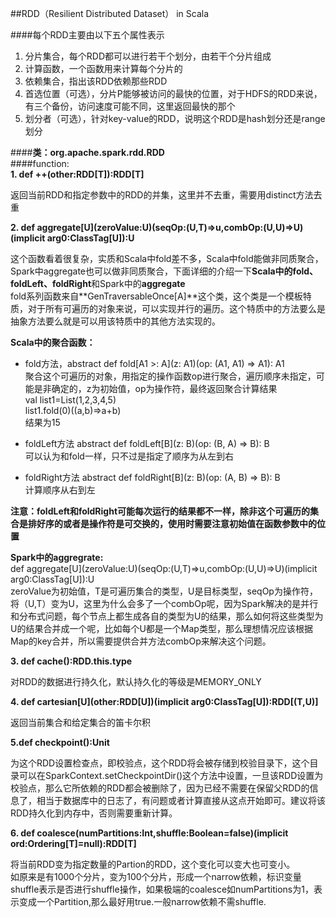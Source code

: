 ##RDD（Resilient Distributed Dataset） in Scala


####每个RDD主要由以下五个属性表示
1. 分片集合，每个RDD都可以进行若干个划分，由若干个分片组成
2. 计算函数，一个函数用来计算每个分片的
3. 依赖集合，指出该RDD依赖那些RDD
4. 首选位置（可选），分片P能够被访问的最快的位置，对于HDFS的RDD来说，有三个备份，访问速度可能不同，这里返回最快的那个
5. 划分者（可选），针对key-value的RDD，说明这个RDD是hash划分还是range划分  


####**类：org.apache.spark.rdd.RDD**  
####function:  
**1. def ++(other:RDD[T]):RDD[T]**    

返回当前RDD和指定参数中的RDD的并集，这里并不去重，需要用distinct方法去重    

**2. def aggregate\[U\](zeroValue:U)(seqOp:(U,T)=>u,combOp:(U,U)=>U)(implicit arg0:ClassTag\[U\]):U**    

这个函数看着很复杂，实质和Scala中fold差不多，Scala中fold能做非同质聚合，Spark中aggregate也可以做非同质聚合，下面详细的介绍一下**Scala中的fold、foldLeft、foldRight**和Spark中的**aggregate**  
fold系列函数来自**GenTraversableOnce[A]**这个类，这个类是一个模板特质，对于所有可遍历的对象来说，可以实现并行的遍历。这个特质中的方法要么是抽象方法要么就是可以用该特质中的其他方法实现的。  

**Scala中的聚合函数：** 

- fold方法，abstract def fold\[A1 >: A\](z: A1)(op: (A1, A1) ⇒ A1): A1  
聚合这个可遍历的对象，用指定的操作函数op进行聚合，遍历顺序未指定，可能是非确定的，z为初始值，op为操作符，最终返回聚合计算结果  
val list1=List(1,2,3,4,5)  
list1.fold(0)((a,b)=>a+b)  
结果为15

- foldLeft方法 abstract def foldLeft[B](z: B)(op: (B, A) ⇒ B): B  
可以认为和fold一样，只不过是指定了顺序为从左到右
- foldRight方法 abstract def foldRight[B](z: B)(op: (A, B) ⇒ B): B  
计算顺序从右到左  

**注意：foldLeft和foldRight可能每次运行的结果都不一样，除非这个可遍历的集合是排好序的或者是操作符是可交换的，使用时需要注意初始值在函数参数中的位置**  

**Spark中的aggregrate:**  
def aggregate\[U\](zeroValue:U)(seqOp:(U,T)=>u,combOp:(U,U)=>U)(implicit arg0:ClassTag\[U\]):U  
zeroValue为初始值，T是可遍历集合的类型，U是目标类型，seqOp为操作符，将（U,T）变为U，这里为什么会多了一个combOp呢，因为Spark解决的是并行和分布式问题，每个节点上都生成各自的类型为U的结果，那么如何将这些类型为U的结果合并成一个呢，比如每个U都是一个Map类型，那么理想情况应该根据Map的key合并，所以需要提供合并方法combOp来解决这个问题。  

**3. def cache():RDD.this.type**    

对RDD的数据进行持久化，默认持久化的等级是MEMORY_ONLY  
  
**4. def cartesian\[U\](other:RDD\[U\])(implicit arg0:ClassTag\[U\]):RDD\[(T,U)\]**    

返回当前集合和给定集合的笛卡尔积  

**5.def checkpoint():Unit**    

为这个RDD设置检查点，即校验点，这个RDD将会被存储到校验目录下，这个目录可以在SparkContext.setCheckpointDir()这个方法中设置，一旦该RDD设置为校验点，那么它所依赖的RDD都会被删除了，因为已经不需要在保留父RDD的信息了，相当于数据库中的日志了，有问题或者计算直接从这点开始即可。建议将该RDD持久化到内存中，否则需要重新计算。

**6. def coalesce(numPartitions:Int,shuffle:Boolean=false)(implicit ord:Ordering\[T\]=null):RDD\[T\]**  
   
将当前RDD变为指定数量的Partion的RDD，这个变化可以变大也可变小。  
如原来是有1000个分片，变为100个分片，形成一个narrow依赖，标识变量shuffle表示是否进行shuffle操作，如果极端的coalesce如numPartitions为1，表示变成一个Partition,那么最好用true.一般narrow依赖不需shuffle.